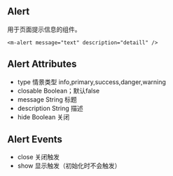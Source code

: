 
## Alert

用于页面提示信息的组件。

```
<m-alert message="text" description="detaill" />
```

## Alert Attributes

+ type 情景类型 info,primary,success,danger,warning
+ closable Boolean；默认false
+ message String 标题
+ description String 描述
+ hide Boolean 关闭

## Alert Events

+ close 关闭触发
+ show 显示触发（初始化时不会触发）

